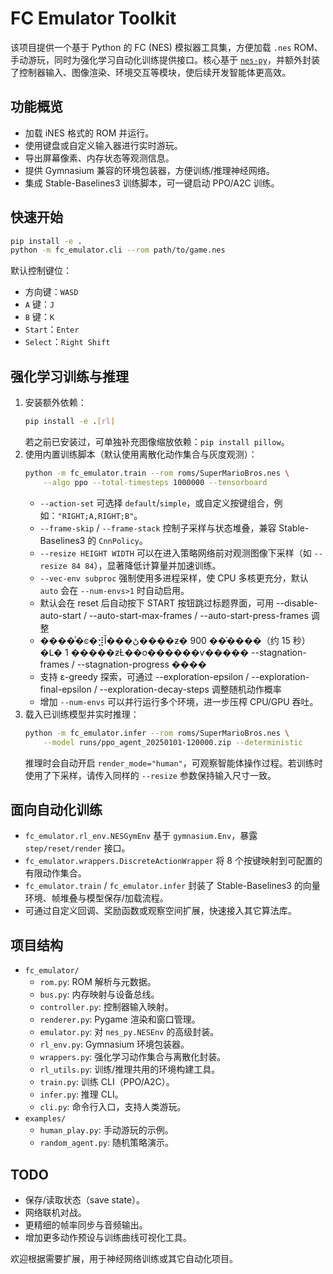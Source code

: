﻿# FC Emulator Toolkit

该项目提供一个基于 Python 的 FC (NES) 模拟器工具集，方便加载 `.nes` ROM、手动游玩，同时为强化学习自动化训练提供接口。核心基于 [`nes-py`](https://github.com/Kautenja/nes-py)，并额外封装了控制器输入、图像渲染、环境交互等模块，使后续开发智能体更高效。

## 功能概览
- 加载 iNES 格式的 ROM 并运行。
- 使用键盘或自定义输入器进行实时游玩。
- 导出屏幕像素、内存状态等观测信息。
- 提供 Gymnasium 兼容的环境包装器，方便训练/推理神经网络。
- 集成 Stable-Baselines3 训练脚本，可一键启动 PPO/A2C 训练。

## 快速开始

```bash
pip install -e .
python -m fc_emulator.cli --rom path/to/game.nes
```

默认控制键位：
- 方向键：`WASD`
- `A` 键：`J`
- `B` 键：`K`
- `Start`：`Enter`
- `Select`：`Right Shift`

## 强化学习训练与推理
1. 安装额外依赖：
   ```bash
   pip install -e .[rl]
   ```
   若之前已安装过，可单独补充图像缩放依赖：`pip install pillow`。
2. 使用内置训练脚本（默认使用离散化动作集合与灰度观测）：
   ```bash
   python -m fc_emulator.train --rom roms/SuperMarioBros.nes \
       --algo ppo --total-timesteps 1000000 --tensorboard
   ```
   - `--action-set` 可选择 `default`/`simple`，或自定义按键组合，例如：`"RIGHT;A,RIGHT;B"`。
   - `--frame-skip` / `--frame-stack` 控制子采样与状态堆叠，兼容 Stable-Baselines3 的 `CnnPolicy`。
   - `--resize HEIGHT WIDTH` 可以在进入策略网络前对观测图像下采样（如 `--resize 84 84`），显著降低计算量并加速训练。
   - `--vec-env subproc` 强制使用多进程采样，使 CPU 多核更充分，默认 `auto` 会在 `--num-envs>1` 时自动启用。
   - 默认会在 reset 后自动按下 START 按钮跳过标题界面，可用 --disable-auto-start / --auto-start-max-frames / --auto-start-press-frames 调整
   - ����ͣ�ͼ�⣺Ĭ���ڻ����ƶ� 900 ��֡����（约 15 秒）�Լ� 1 �����ƶȽ��о������ѵ����� --stagnation-frames / --stagnation-progress ����
   - 支持 ε-greedy 探索，可通过 --exploration-epsilon / --exploration-final-epsilon / --exploration-decay-steps 调整随机动作概率
   - 增加 `--num-envs` 可以并行运行多个环境，进一步压榨 CPU/GPU 吞吐。
3. 载入已训练模型并实时推理：
   ```bash
   python -m fc_emulator.infer --rom roms/SuperMarioBros.nes \
       --model runs/ppo_agent_20250101-120000.zip --deterministic
   ```
   推理时会自动开启 `render_mode="human"`，可观察智能体操作过程。若训练时使用了下采样，请传入同样的 `--resize` 参数保持输入尺寸一致。

## 面向自动化训练
- `fc_emulator.rl_env.NESGymEnv` 基于 `gymnasium.Env`，暴露 `step/reset/render` 接口。
- `fc_emulator.wrappers.DiscreteActionWrapper` 将 8 个按键映射到可配置的有限动作集合。
- `fc_emulator.train` / `fc_emulator.infer` 封装了 Stable-Baselines3 的向量环境、帧堆叠与模型保存/加载流程。
- 可通过自定义回调、奖励函数或观察空间扩展，快速接入其它算法库。

## 项目结构
- `fc_emulator/`
  - `rom.py`: ROM 解析与元数据。
  - `bus.py`: 内存映射与设备总线。
  - `controller.py`: 控制器输入映射。
  - `renderer.py`: Pygame 渲染和窗口管理。
  - `emulator.py`: 对 `nes_py.NESEnv` 的高级封装。
  - `rl_env.py`: Gymnasium 环境包装器。
  - `wrappers.py`: 强化学习动作集合与离散化封装。
  - `rl_utils.py`: 训练/推理共用的环境构建工具。
  - `train.py`: 训练 CLI（PPO/A2C）。
  - `infer.py`: 推理 CLI。
  - `cli.py`: 命令行入口，支持人类游玩。
- `examples/`
  - `human_play.py`: 手动游玩的示例。
  - `random_agent.py`: 随机策略演示。

## TODO
- 保存/读取状态（save state）。
- 网络联机对战。
- 更精细的帧率同步与音频输出。
- 增加更多动作预设与训练曲线可视化工具。

欢迎根据需要扩展，用于神经网络训练或其它自动化项目。
